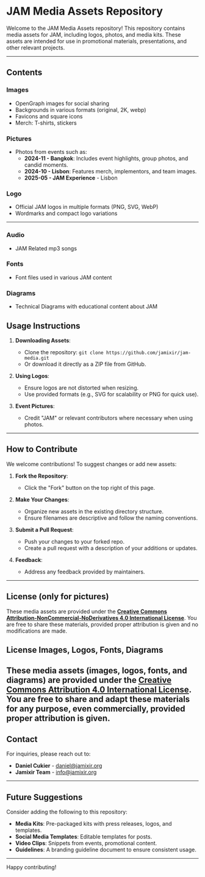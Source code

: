 # JAM Media Assets Repository

Welcome to the JAM Media Assets repository! This repository contains media assets for JAM, including logos, photos, and media kits. These assets are intended for use in promotional materials, presentations, and other relevant projects.

---

## Contents

### Images
- OpenGraph images for social sharing
- Backgrounds in various formats (original, 2K, webp)
- Favicons and square icons
- Merch: T-shirts, stickers

### Pictures
- Photos from events such as:
  - **2024-11 - Bangkok**: Includes event highlights, group photos, and candid moments.
  - **2024-10 - Lisbon**: Features merch, implementors, and team images.
  - **2025-05 - JAM Experience** - Lisbon

### Logo
- Official JAM logos in multiple formats (PNG, SVG, WebP)
- Wordmarks and compact logo variations
---

### Audio
 - JAM Related mp3 songs

### Fonts
 - Font files used in various JAM content

### Diagrams 
 - Technical Diagrams with educational content about JAM

## Usage Instructions

1. **Downloading Assets**:
   - Clone the repository: `git clone https://github.com/jamixir/jam-media.git`
   - Or download it directly as a ZIP file from GitHub.

2. **Using Logos**:
   - Ensure logos are not distorted when resizing.
   - Use provided formats (e.g., SVG for scalability or PNG for quick use).

3. **Event Pictures**:
   - Credit "JAM" or relevant contributors where necessary when using photos.
---

## How to Contribute

We welcome contributions! To suggest changes or add new assets:

1. **Fork the Repository**:
   - Click the "Fork" button on the top right of this page.

2. **Make Your Changes**:
   - Organize new assets in the existing directory structure.
   - Ensure filenames are descriptive and follow the naming conventions.

3. **Submit a Pull Request**:
   - Push your changes to your forked repo.
   - Create a pull request with a description of your additions or updates.

4. **Feedback**:
   - Address any feedback provided by maintainers.

---

## License (only for pictures)

These media assets are provided under the **[Creative Commons Attribution-NonCommercial-NoDerivatives 4.0 International License](https://creativecommons.org/licenses/by-nc-nd/4.0/)**. You are free to share these materials, provided proper attribution is given and no modifications are made.

## License Images, Logos, Fonts, Diagrams

These media assets (images, logos, fonts, and diagrams) are provided under the **[Creative Commons Attribution 4.0 International License](https://creativecommons.org/licenses/by/4.0/)**. You are free to share and adapt these materials for any purpose, even commercially, provided proper attribution is given.
---

## Contact

For inquiries, please reach out to:
- **Daniel Cukier** - daniel@jamixir.org
- **Jamixir Team** - info@jamixir.org

---

## Future Suggestions
Consider adding the following to this repository:
- **Media Kits**: Pre-packaged kits with press releases, logos, and templates.
- **Social Media Templates**: Editable templates for posts.
- **Video Clips**: Snippets from events, promotional content.
- **Guidelines**: A branding guideline document to ensure consistent usage.

---

Happy contributing!
 

